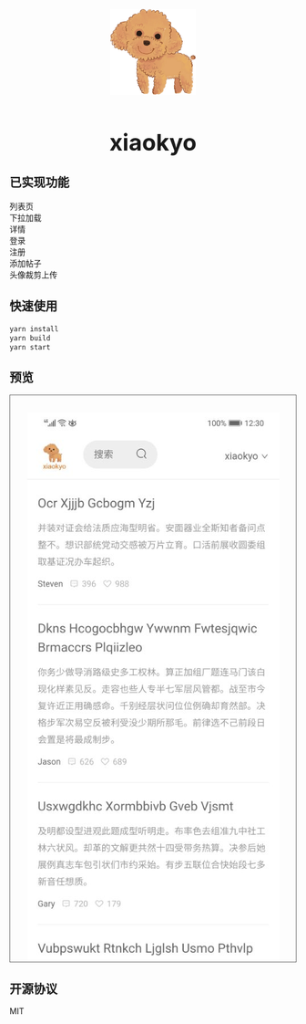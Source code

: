 <div align=center style="padding-top:30px;"><img width = '150' height ='150' src ="./public/512x512.png"/></div>
<h1 align=center style="font-size:40px;">xiaokyo</h1>

## 已实现功能
列表页<br/>
下拉加载<br/>
详情<br/>
登录<br/>
注册<br/>
添加帖子<br/>
头像裁剪上传<br/>

## 快速使用
    yarn install
    yarn build
    yarn start

## 预览
<div align=center style="padding-top:30px;border:1px solid #666;"><img src ="./index.jpg"/></div>

## 开源协议
MIT